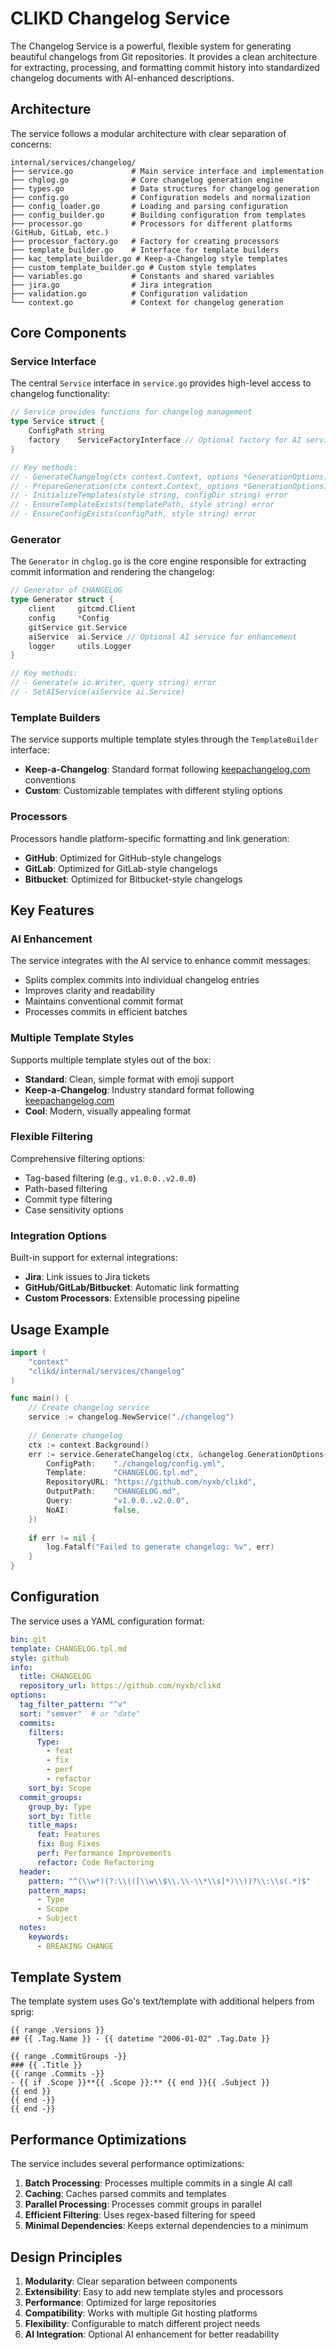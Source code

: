 # CLIKD Changelog Service

The Changelog Service is a powerful, flexible system for generating beautiful changelogs from Git repositories. It provides a clean architecture for extracting, processing, and formatting commit history into standardized changelog documents with AI-enhanced descriptions.

## Architecture

The service follows a modular architecture with clear separation of concerns:

```
internal/services/changelog/
├── service.go             # Main service interface and implementation
├── chglog.go              # Core changelog generation engine
├── types.go               # Data structures for changelog generation
├── config.go              # Configuration models and normalization
├── config_loader.go       # Loading and parsing configuration
├── config_builder.go      # Building configuration from templates
├── processor.go           # Processors for different platforms (GitHub, GitLab, etc.)
├── processor_factory.go   # Factory for creating processors
├── template_builder.go    # Interface for template builders
├── kac_template_builder.go # Keep-a-Changelog style templates
├── custom_template_builder.go # Custom style templates
├── variables.go           # Constants and shared variables
├── jira.go                # Jira integration
├── validation.go          # Configuration validation
└── context.go             # Context for changelog generation
```

## Core Components

### Service Interface

The central `Service` interface in `service.go` provides high-level access to changelog functionality:

```go
// Service provides functions for changelog management
type Service struct {
    ConfigPath string
    factory    ServiceFactoryInterface // Optional factory for AI service injection
}

// Key methods:
// - GenerateChangelog(ctx context.Context, options *GenerationOptions) error
// - PrepareGeneration(ctx context.Context, options *GenerationOptions) (*GenerationResult, error)
// - InitializeTemplates(style string, configDir string) error
// - EnsureTemplateExists(templatePath, style string) error
// - EnsureConfigExists(configPath, style string) error
```

### Generator

The `Generator` in `chglog.go` is the core engine responsible for extracting commit information and rendering the changelog:

```go
// Generator of CHANGELOG
type Generator struct {
    client     gitcmd.Client
    config     *Config
    gitService git.Service
    aiService  ai.Service // Optional AI service for enhancement
    logger     utils.Logger
}

// Key methods:
// - Generate(w io.Writer, query string) error
// - SetAIService(aiService ai.Service)
```

### Template Builders

The service supports multiple template styles through the `TemplateBuilder` interface:

- **Keep-a-Changelog**: Standard format following [keepachangelog.com](https://keepachangelog.com) conventions
- **Custom**: Customizable templates with different styling options

### Processors

Processors handle platform-specific formatting and link generation:

- **GitHub**: Optimized for GitHub-style changelogs
- **GitLab**: Optimized for GitLab-style changelogs
- **Bitbucket**: Optimized for Bitbucket-style changelogs

## Key Features

### AI Enhancement

The service integrates with the AI service to enhance commit messages:

- Splits complex commits into individual changelog entries
- Improves clarity and readability
- Maintains conventional commit format
- Processes commits in efficient batches

### Multiple Template Styles

Supports multiple template styles out of the box:

- **Standard**: Clean, simple format with emoji support
- **Keep-a-Changelog**: Industry standard format following [keepachangelog.com](https://keepachangelog.com)
- **Cool**: Modern, visually appealing format

### Flexible Filtering

Comprehensive filtering options:

- Tag-based filtering (e.g., `v1.0.0..v2.0.0`)
- Path-based filtering
- Commit type filtering
- Case sensitivity options

### Integration Options

Built-in support for external integrations:

- **Jira**: Link issues to Jira tickets
- **GitHub/GitLab/Bitbucket**: Automatic link formatting
- **Custom Processors**: Extensible processing pipeline

## Usage Example

```go
import (
    "context"
    "clikd/internal/services/changelog"
)

func main() {
    // Create changelog service
    service := changelog.NewService("./changelog")
    
    // Generate changelog
    ctx := context.Background()
    err := service.GenerateChangelog(ctx, &changelog.GenerationOptions{
        ConfigPath:    "./changelog/config.yml",
        Template:      "CHANGELOG.tpl.md",
        RepositoryURL: "https://github.com/nyxb/clikd",
        OutputPath:    "CHANGELOG.md",
        Query:         "v1.0.0..v2.0.0",
        NoAI:          false,
    })
    
    if err != nil {
        log.Fatalf("Failed to generate changelog: %v", err)
    }
}
```

## Configuration

The service uses a YAML configuration format:

```yaml
bin: git
template: CHANGELOG.tpl.md
style: github
info:
  title: CHANGELOG
  repository_url: https://github.com/nyxb/clikd
options:
  tag_filter_pattern: "^v"
  sort: "semver"  # or "date"
  commits:
    filters:
      Type:
        - feat
        - fix
        - perf
        - refactor
    sort_by: Scope
  commit_groups:
    group_by: Type
    sort_by: Title
    title_maps:
      feat: Features
      fix: Bug Fixes
      perf: Performance Improvements
      refactor: Code Refactoring
  header:
    pattern: "^(\\w*)(?:\\(([\\w\\$\\.\\-\\*\\s]*)\\))?\\:\\s(.*)$"
    pattern_maps:
      - Type
      - Scope
      - Subject
  notes:
    keywords:
      - BREAKING CHANGE
```

## Template System

The template system uses Go's text/template with additional helpers from sprig:

```
{{ range .Versions }}
## {{ .Tag.Name }} - {{ datetime "2006-01-02" .Tag.Date }}

{{ range .CommitGroups -}}
### {{ .Title }}
{{ range .Commits -}}
- {{ if .Scope }}**{{ .Scope }}:** {{ end }}{{ .Subject }}
{{ end }}
{{ end -}}
{{ end -}}
```

## Performance Optimizations

The service includes several performance optimizations:

1. **Batch Processing**: Processes multiple commits in a single AI call
2. **Caching**: Caches parsed commits and templates
3. **Parallel Processing**: Processes commit groups in parallel
4. **Efficient Filtering**: Uses regex-based filtering for speed
5. **Minimal Dependencies**: Keeps external dependencies to a minimum

## Design Principles

1. **Modularity**: Clear separation between components
2. **Extensibility**: Easy to add new template styles and processors
3. **Performance**: Optimized for large repositories
4. **Compatibility**: Works with multiple Git hosting platforms
5. **Flexibility**: Configurable to match different project needs
6. **AI Integration**: Optional AI enhancement for better readability 
